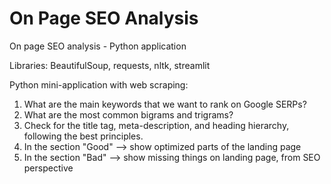 # On Page SEO Analysis
On page SEO analysis - Python application

Libraries: BeautifulSoup, requests, nltk, streamlit

Python mini-application with web scraping:
1. What are the main keywords that we want to rank on Google SERPs?
2. What are the most common bigrams and trigrams?
3. Check for the title tag, meta-description, and heading hierarchy, following the best principles.
4. In the section "Good" --> show optimized parts of the landing page
5. In the section "Bad" --> show missing things on landing page, from SEO perspective
